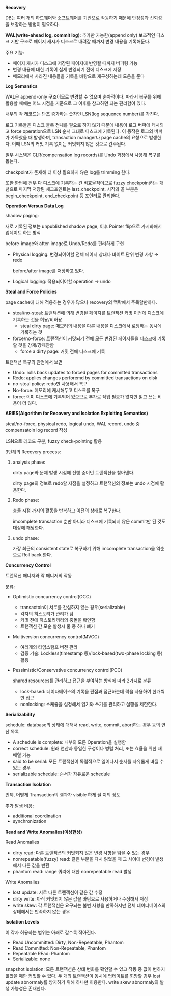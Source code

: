 **Recovery** 

DB는 여러 개의 하드웨어와 소프트웨어를 기반으로 작동하기 때문에 안정성과 신뢰성을 보장하는 방법이 필요하다. 

**WAL(write-ahead log, commit log)**: 추가만 가능한(append only) 보조적인 디스크 기반 구조로 페이지 캐시가 디스크로 내려갈 때까지 변경 내용을 기록해둔다. 

주요 기능: 

- 페이지 캐시가 디스크에 저장된 페이지에 반영될 때까지 버퍼링 가능
- 변경 내용에 대한 기록이 실제 반영되기 전에 디스크에 저장
- 메모리에서 사라진 내용들을 기록을 바탕으로 재구성하는데 도움을 준다

**Log Semantics**

WAL은 append-only 구조이므로 변경할 수 없으며 순차적이다. 따라서 복구를 위해 활용할 때에는 어느 시점을 기준으로 그 이후를 참고하면 되는 편리함이 있다.

내부의 각 레코드는 단조 증가하는 숫자인 LSN(log sequence number)를 가진다. 

로그 기록들은 디스크 블록 전체를 필요로 하지 않기 때문에 내용이 로그 버퍼에 캐시되고 force operation으로 LSN 순서 그대로 디스크에 기록된다. 
이 동작은 로그의 버퍼가 가득찼을 때 발생하며, transaction manager나 page cache의 요청으로 발생한다. 이때 LSN의 커밋 기록 없이는 커밋되지 않은 것으로 간주된다.

일부 시스템은 CLR(compensation log records)를 Undo 과정에서 사용해 복구를 돕는다.

checkpoint가 존재해 더 이상 필요하지 않은 log를 trimming 한다.

또한 한번에 전부 다 디스크에 기록하는 건 비효율적이므로 fuzzy checkpoint라는 개념으로 
마지막 저장된 체크포인트는 last_checkpoint, 시작과 끝 부분은 begin_checkpoint, end_checkpoint 등 포인터로 관리한다.

**Operation Versus Data Log**

shadow paging: 

새로 기록된 정보는 unpublished shadow page, 이후 Pointer flip으로 가시화해서 업데이트 하는 방식

before-image와 after-image로 Undo/Redo를 편리하게 구현

- Physical logging: 변경되어야할 전체 페이지 상태나 바이트 단위 변경 사항 → redo
    
    before/after image를 저장하고 있다.
    
- Logical logging: 적용되어야할 operation → undo

**Steal and Force Policies**

page cache에 대해 적용하는 경우가 많으나 recovery의 맥락에서 주목할만하다.

- steal/no-steal: 트랜잭션에 의해 변경된 페이지를 트랜잭션 커밋 이전에 디스크에 기록하는 것을 허용/비허용
    - steal dirty page: 메모리의 내용을 다른 내용을 디스크에서 로딩하는 동시에 기록하는 것
- force/no-force: 트랜잭션이 커밋되기 전에 모든 변경된 페이지들을 디스크에 기록할 것을 강제/강제안함
    - force a dirty page: 커밋 전에 디스크에 기록

트랜잭션 복구의 관점에서 보면

- Undo: rolls back updates to forced pages for committed transactions
- Redo: applies changes perforemd by committed transactions on disk
- no-steal policy: redo만 사용해서 복구
- No-force: 메모리에 캐시해두고 디스크를 복구
- force: 이미 디스크에 기록되어 있으므로 추가로 작업 필요가 없지만 읽고 쓰는 비용이 더 많다.

**ARIES(Algorithm for Recovery and Isolation Exploiting Semantics)**

steal/no-force, physical redo, logical undo, WAL record, undo 중 compensatoin log record 작성

LSN으로 레코드 구분, fuzzy check-pointing 활용

3단계의 Recovery process:

1. analysis phase:
    
    dirty page와 문제 발생 시점에 진행 중이던 트랜잭션을 찾아낸다.
    
    dirty page의 정보로 redo할 지점을 설정하고 트랜잭션의 정보는 undo 시점에 활용한다.
    
2. Redo phase:
    
    충돌 시점 까지의 활동을 반복하고 이전의 상태로 복구한다. 
    
    imcomplete transaction 뿐만 아니라 디스크에 기록되지 않은 commit만 된 것도 대상에 해당한다.
    
3. undo phase:
    
    가장 최근의 consistent state로 복구하기 위해 imcomplete transaction을 역순으로 Roll back 한다.
    

**Concurrency Control**

트랜잭션 매니저와 락 매니저의 작동

분류:

- Optimistic concurrency control(OCC)
    - transactoin이 서로를 간섭하지 않는 경우(serializable)
    - 각자의 히스토리가 관리가 됨
    - 커밋 전에 히스토리끼리의 충돌을 확인함
    - 트랜잭션 간 모순 발생시 둘 중 하나 폐기
- Multiversion concurrency control(MVCC)
    - 여러개의 타임스탬프 버전 관리
    - 검증 기술: Lockless(timestamp 등)/lock-based(two-phase locking 등) 활용
- Pessimistic/Conservative concurrency control(PCC)
    
    shared resources를 관리하고 접근을 부여하는 방식에 따라 2가지로 분류
    
    - lock-based: 데이타베이스의 기록을 편집과 접근하는데 락을 사용하여 한개씩만 접근
    - nonlocking: 스케쥴을 설정해서 읽기와 쓰기를 관리하고 실행을 제한한다.
    

**Serializability**

schedule: database의 상태에 대해서 read, write, commit, abort하는 경우 등의 연산 목록

- A schedule is complete: 내부의 모든 Operation을 실행함
- correct schedule: 원래 연산과 동일한 구성이나 병렬 처리, 또는 효율을 위한 재배열 가능
- said to be serial: 모든 트랜잭션이 독립적으로 일어나서 순서를 자유롭게 바뀔 수 있는 경우
- serializable schedule: 순서가 자유로운 schedule

**Transaction Isolation** 

언제, 어떻게 Transaction의 결과가 visible 하게 될 지의 정도

추가 발생 비용:

- additional coordination
- synchronization

**Read and Write Anomalies(이상현상)**

Read Anomalies

- dirty read: 다른 트랜잭션의 커밋되지 않은 변경 사항을 읽을 수 있는 경우
- nonrepeatable(fuzzy) read: 같은 부분을 다시 읽었을 때 그 사이에 변경이 발생해서 다른 값을 반환
- phantom read: range 쿼리에 대한 nonrepeatable read 발생

Write Anomalies

- lost update: 서로 다른 트랜잭션이 같은 값 수정
- dirty write: 아직 커밋되지 않은 값을 바탕으로 사용하거나 수정해서 저장
- write skew: 각 트랜잭션은 요구되는 불변 사항을 만족하지만 전체 데이터베이스의 상태에서는 만족하지 않는 경우

**Isolation Levels**

이 각자 허용하는 범위는 아래로 갈수록 작아진다. 

- Read Uncommitted: Dirty, Non-Repeatable, Phantom
- Read Committed: Non-Repeatable, Phantom
- Repeatable REad: Phantom
- Serializable: none

snapshot isolation: 모든 트랜잭션은 상태 변화를 확인할 수 있고 작동 중 값이 변하지 않았을 때만 커밋할 수 있다. 
두 개의 트랜잭션이 동시에 업데이트를 희망할 경우 lost update abnormaly를 방지하기 위해 하나만 허용한다. 
write skew abnormaly의 발생 가능성은 존재한다.
